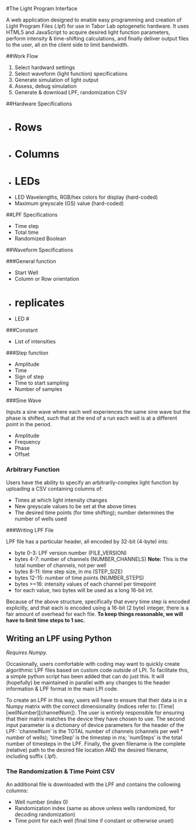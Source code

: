 #The Light Program Interface

A web application designed to enable easy programming and creation of Light Program Files (.lpf) for use in Tabor Lab optogenetic hardware.
It uses HTML5 and JavaScript to acquire desired light function parameters, perform intensity & time-shifting calculations, and finally
deliver output files to the user, all on the client side to limit bandwidth.

##Work Flow

1. Select hardward settings
2. Select waveform (light function) specifications
3. Generate simulation of light output
4. Assess, debug simulation
5. Generate & download LPF, randomization CSV

##Hardware Specifications

- # Rows
- # Columns
- # LEDs
- LED Wavelengths, RGB/hex colors for display (hard-coded)
- Maximum greyscale (GS) value (hard-coded)

##LPF Specifications
- Time step
- Total time
- Randomized Boolean

##Waveform Specifications

###General function
- Start Well
- Column or Row orientation
- # replicates
- LED #

###Constant

- List of intensities

###Step function
- Amplitude
- Time
- Sign of step
- Time to start sampling
- Number of samples

###Sine Wave

Inputs a sine wave where each well experiences the same sine wave but the phase is shifted, such that at the end
of a run each well is at a different point in the period.

- Amplitude
- Frequency
- Phase
- Offset

### Arbitrary Function

Users have the ability to specify an arbitrarily-complex light function by uploading a CSV containing columns of:

- Times at which light intensity changes
- New greyscale values to be set at the above times
- The desired time points (for time shifting); number determines the number of wells used
 
###Writing LPF File

LPF file has a particular header, all encoded by 32-bit (4-byte) ints:

* byte 0-3: LPF version number (FILE_VERSION)
* bytes 4-7: number of channels (NUMBER_CHANNELS) **Note:** This is the total number of channels, not per well
* bytes 8-11: time step size, in ms (STEP_SIZE)
* bytes 12-15: number of time points (NUMBER_STEPS)
* bytes >=16: intensity values of each channel per timepoint
* for each value, two bytes will be used as a long 16-bit int.
	
Because of the above structure, specifically that every time step is encoded explicitly, and that each is encoded
using a 16-bit (2 byte) integer, there is a fair amount of overhead for each file.
**To keep things reasonable, we will have to limit time steps to 1 sec.**

## Writing an LPF using Python
*Requires Numpy.*

Occasionally, users comfortable with coding may want to quickly create algorithmic LPF files based on custom code outside
of LPI. To facilitate this, a simple python script has been added that can do just this. It will (hopefully) be maintained
in parallel with any changes to the header information & LPF format in the main LPI code.

To create an LPF in this way, users will have to ensure that their data is in a Numpy matrix with the correct dimensionality
(indices refer to: [Time][wellNumber][channelNum]). The user is entirely responsible for ensuring that their matrix matches
the device they have chosen to use. The second input parameter is a dictionary of device parameters for the header of the LPF:
'channelNum' is the TOTAL number of channels (channels per well * number of wells); 'timeStep' is the timestep in ms; 
'numSteps' is the total number of timesteps in the LPF. Finally, the given filename is the complete (relative) path to the 
desired file location AND the desired filename, including suffix (.lpf).

### The Randomization & Time Point CSV

An additional file is downloaded with the LPF and contains the collowing columns:

- Well number (index 0)
- Randomization index (same as above unless wells randomized, for decoding randomization)
- Time point for each well (final time if constant or otherwise unset)